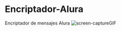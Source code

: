 # Encriptador-Alura
Encriptador de mensajes Alura
![screen-captureGIF](https://user-images.githubusercontent.com/41174284/213344894-2fab4e8d-ba27-4d4c-85cb-11606cffbd29.gif)
